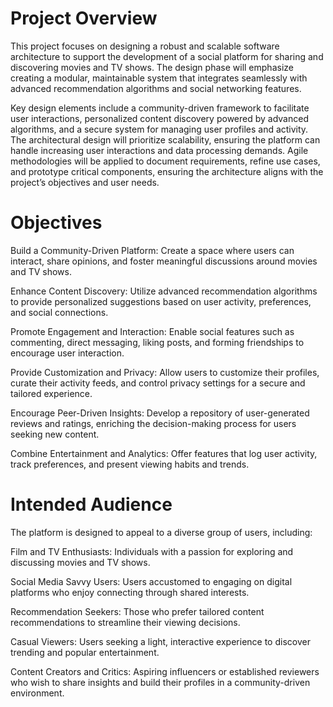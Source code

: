 # Project Overview
This project focuses on designing a robust and scalable software architecture to support the development of a social platform for sharing and discovering movies and TV shows. The design phase will emphasize creating a modular, maintainable system that integrates seamlessly with advanced recommendation algorithms and social networking features.

Key design elements include a community-driven framework to facilitate user interactions, personalized content discovery powered by advanced algorithms, and a secure system for managing user profiles and activity. The architectural design will prioritize scalability, ensuring the platform can handle increasing user interactions and data processing demands. Agile methodologies will be applied to document requirements, refine use cases, and prototype critical components, ensuring the architecture aligns with the project’s objectives and user needs.

# Objectives
Build a Community-Driven Platform: Create a space where users can interact, share opinions, and foster meaningful discussions around movies and TV shows.

Enhance Content Discovery: Utilize advanced recommendation algorithms to provide personalized suggestions based on user activity, preferences, and social connections.

Promote Engagement and Interaction: Enable social features such as commenting, direct messaging, liking posts, and forming friendships to encourage user interaction.

Provide Customization and Privacy: Allow users to customize their profiles, curate their activity feeds, and control privacy settings for a secure and tailored experience.

Encourage Peer-Driven Insights: Develop a repository of user-generated reviews and ratings, enriching the decision-making process for users seeking new content.

Combine Entertainment and Analytics: Offer features that log user activity, track preferences, and present viewing habits and trends.

# Intended Audience
The platform is designed to appeal to a diverse group of users, including:

Film and TV Enthusiasts: Individuals with a passion for exploring and discussing movies and TV shows.

Social Media Savvy Users: Users accustomed to engaging on digital platforms who enjoy connecting through shared interests.

Recommendation Seekers: Those who prefer tailored content recommendations to streamline their viewing decisions.

Casual Viewers: Users seeking a light, interactive experience to discover trending and popular entertainment.

Content Creators and Critics: Aspiring influencers or established reviewers who wish to share insights and build their profiles in a community-driven environment.
